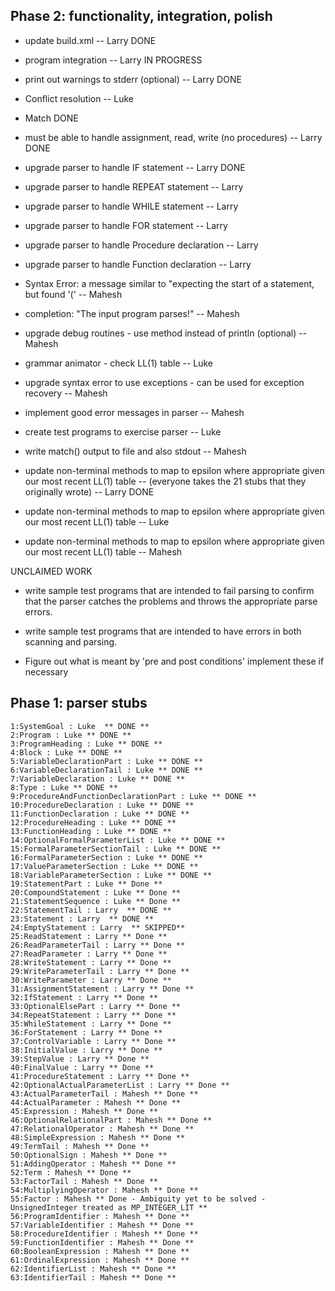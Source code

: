 ## Phase 2: functionality, integration, polish ##
  * update build.xml  -- Larry   DONE 

  * program integration  -- Larry   IN PROGRESS 

  * print out warnings to stderr (optional) -- Larry   DONE 

  * Conflict resolution -- Luke

  * Match  DONE 

  * must be able to handle assignment, read, write (no procedures) -- Larry   DONE 

  * upgrade parser to handle IF statement -- Larry  DONE 

  * upgrade parser to handle REPEAT statement  -- Larry

  * upgrade parser to handle WHILE statement  -- Larry

  * upgrade parser to handle FOR statement  -- Larry

  * upgrade parser to handle Procedure declaration  -- Larry

  * upgrade parser to handle Function declaration  -- Larry

  * Syntax Error: a message similar to "expecting the start of a statement, but found '(' -- Mahesh

  * completion: "The input program parses!" -- Mahesh

  * upgrade debug routines - use method instead of println (optional) -- Mahesh

  * grammar animator - check LL(1) table  -- Luke

  * upgrade syntax error to use exceptions - can be used for exception recovery -- Mahesh

  * implement good error messages in parser -- Mahesh

  * create test programs to exercise parser -- Luke

  * write match() output to file and also stdout -- Mahesh

  * update non-terminal methods to map to epsilon where appropriate given our most recent LL(1) table -- (everyone takes the 21 stubs that they originally wrote) -- Larry  DONE 

  * update non-terminal methods to map to epsilon where appropriate given our most recent LL(1) table -- Luke

  * update non-terminal methods to map to epsilon where appropriate given our most recent LL(1) table -- Mahesh

UNCLAIMED WORK

  * write sample test programs that are intended to fail parsing to confirm that the parser catches the problems and throws the appropriate parse errors.

  * write sample test programs that are intended to have errors in both scanning and parsing.

  * Figure out what is meant by 'pre and post conditions'  implement these if necessary


## Phase 1: parser stubs ##
```
1:SystemGoal : Luke  ** DONE **
2:Program : Luke ** DONE **
3:ProgramHeading : Luke ** DONE **
4:Block : Luke ** DONE **
5:VariableDeclarationPart : Luke ** DONE **
6:VariableDeclarationTail : Luke ** DONE **
7:VariableDeclaration : Luke ** DONE **
8:Type : Luke ** DONE **
9:ProcedureAndFunctionDeclarationPart : Luke ** DONE **
10:ProcedureDeclaration : Luke ** DONE **
11:FunctionDeclaration : Luke ** DONE **
12:ProcedureHeading : Luke ** DONE **
13:FunctionHeading : Luke ** DONE **
14:OptionalFormalParameterList : Luke ** DONE **
15:FormalParameterSectionTail : Luke ** DONE **
16:FormalParameterSection : Luke ** DONE **
17:ValueParameterSection : Luke ** DONE **
18:VariableParameterSection : Luke ** DONE **
19:StatementPart : Luke ** Done **
20:CompoundStatement : Luke ** Done **
21:StatementSequence : Luke ** Done **
22:StatementTail : Larry  ** DONE **
23:Statement : Larry  ** DONE **
24:EmptyStatement : Larry  ** SKIPPED**
25:ReadStatement : Larry ** Done **
26:ReadParameterTail : Larry ** Done **
27:ReadParameter : Larry ** Done **
28:WriteStatement : Larry ** Done **
29:WriteParameterTail : Larry ** Done **
30:WriteParameter : Larry ** Done **
31:AssignmentStatement : Larry ** Done **
32:IfStatement : Larry ** Done **
33:OptionalElsePart : Larry ** Done **
34:RepeatStatement : Larry ** Done **
35:WhileStatement : Larry ** Done **
36:ForStatement : Larry ** Done **
37:ControlVariable : Larry ** Done **
38:InitialValue : Larry ** Done **
39:StepValue : Larry ** Done **
40:FinalValue : Larry ** Done **
41:ProcedureStatement : Larry ** Done **
42:OptionalActualParameterList : Larry ** Done **
43:ActualParameterTail : Mahesh ** Done **
44:ActualParameter : Mahesh ** Done **
45:Expression : Mahesh ** Done **
46:OptionalRelationalPart : Mahesh ** Done **
47:RelationalOperator : Mahesh ** Done **
48:SimpleExpression : Mahesh ** Done **
49:TermTail : Mahesh ** Done **
50:OptionalSign : Mahesh ** Done **
51:AddingOperator : Mahesh ** Done **
52:Term : Mahesh ** Done **
53:FactorTail : Mahesh ** Done **
54:MultiplyingOperator : Mahesh ** Done **
55:Factor : Mahesh ** Done - Ambiguity yet to be solved - UnsignedInteger treated as MP_INTEGER_LIT **
56:ProgramIdentifier : Mahesh ** Done **
57:VariableIdentifier : Mahesh ** Done **
58:ProcedureIdentifier : Mahesh ** Done **
59:FunctionIdentifier : Mahesh ** Done **
60:BooleanExpression : Mahesh ** Done **
61:OrdinalExpression : Mahesh ** Done **
62:IdentifierList : Mahesh ** Done **
63:IdentifierTail : Mahesh ** Done **
```